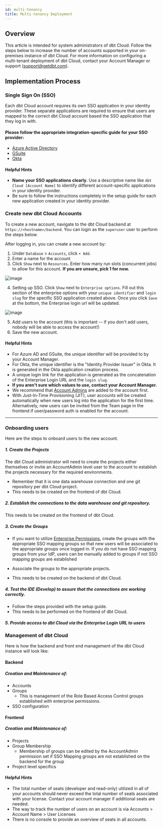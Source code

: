 ```yaml
---
id: multi-tenancy
title: Multi-tenancy Deployment
---
```


##  Overview
This article is intended for system administrators of dbt Cloud. Follow the steps below to increase the number of accounts supported in your on-premises instance of dbt Cloud. For more information on configuring a multi-tenant deployment of dbt Cloud, contact your Account Manager or support (support@getdbt.com). 

## Implementation Process

### Single Sign On (SSO)

Each dbt Cloud account requires its own SSO application in your identity provider. These separate applications are required to ensure that users are mapped to the correct dbt Cloud account based the SSO application that they log in with.

#### Please follow the appropriate integration-specific guide for your SSO provider:
- [Azure Active Directory](dbt-cloud/dbt-cloud-enterprise/setting-up-enterprise-sso-with-azure-active--directory.md)
- [GSuite](dbt-cloud/dbt-cloud-enterprise/setting-up-sso-with-google-gsuite.md)
- [Okta](dbt-cloud/dbt-cloud-enterprise/setting-up-sso-with-okta.md)

#### Helpful Hints  
- **Name your SSO applications clearly**. Use a descriptive name like `dbt Cloud [Account Name]` to identify different account-specific applications in your identity provider.
- Be sure to follow the instructions completely in the setup guide for each new application created in your identity provider. 

### Create new dbt Cloud Accounts
To create a new account, navigate to the dbt Cloud backend at `https://<hostname>/backend`. You can login as the `superuser` user to perform the steps below.

After logging in, you can create a new account by:

1. Under `Database` > `Accounts`, click `+ Add`. 
2. Enter a name for the account
3. Click `Show` next to `Resources`. Enter how many run slots (concurrent jobs) to allow for this account. 
    **If you are unsure, pick 1 for now.**

![image](https://user-images.githubusercontent.com/46451573/81334360-f2f4f500-9073-11ea-9412-e1b5428fff88.png)

4. Setting up SSO. Click `Show` next to `Enterprise options`.
Fill out this section of the enterprise options with your `unique identifier` and 
`login slug` for the specific SSO application created above. Once you click `Save`
at the bottom, the Enterprise login url will be updated.

![image](https://user-images.githubusercontent.com/46451573/81210559-0d5d9e80-8fa0-11ea-9422-eebd834f9e96.png)

5. Add users to the account (this is important -- if you don't add users, nobody will be able to access the account!)
6. Save the new account.


#### Helpful Hints

 - For Azure AD and GSuite, the unique identifier will be provided to by your Account Manager.
 - For Okta, the unique identifier is the "Identity Provider Issuer" in Okta. It is generated in the Okta application creation process.
 - A unique login link for the application is generated as the concatenation of the Enterprise Login URL and the `login slug`. 
 - **If you aren't sure which values to use, contact your Account Manager.**
 - We recommend that [Account Admins](dbt-cloud-enterprise/enterprise-permissions#account-admins) are added to the account first.
 - With Just-In-Time Provisioning (JIT), user accounts will be created automatically when new users log into the application for the first time. Alternatively, new users can be invited from the Team page in the frontend if user/password auth is enabled for the account.



-----------

### Onboarding users

Here are the steps to onboard users to the new account. 



##### 1. Create the Projects

The dbt Cloud administrator will need to create the projects either themselves or invite an AccountAdmin level user to the account to establish the projects necessary for the required environments. 
    
- Remember that it is one data warehouse connection and one git repository per dbt Cloud project.
- This needs to be created on the frontend of dbt Cloud.
        
##### 2. Establish the connections to the data warehouse and git repository.
 This needs to be created on the frontend of dbt Cloud.

##### 3. Create the Groups

 - If you want to utilize [Enterprise Permissions](dbt-cloud/dbt-cloud-enterprise/enterprise-permissions.md), create the groups with the appropriate SSO mapping groups so that new users will be associated to the appropriate groups once logged in. If you do 
 not have SSO mapping groups from your IdP, users can be manually added to groups if not SSO mapping groups are established

 - Associate the groups to the appropriate projects.

 - This needs to be created on the backend of dbt Cloud.

##### 4. Test the IDE (Develop) to assure that the connections are working correctly. 

- Follow the steps provided with the setup guide. 
- This needs to be performed on the frontend of dbt Cloud.
  
##### 5. Provide access to dbt Cloud via the Enterprise Login URL to users

### Management of dbt Cloud

Here is how the backend and front end management of the dbt Cloud instance will look 
like:

#### Backend
##### Creation and Maintenance of:

- Accounts 
- Groups
    - This is management of the Role Based Access Control groups established 
    with enterprise permissions.
- SSO configuration 

#### Frontend
##### Creation and Maintenance of:

- Projects 
- Group Membership
    - Membership of groups can be edited by the AccountAdmin permission set if 
        SSO Mapping groups are not established on the backend for the group
- Project level specifics 


#### Helpful Hints
- The total number of seats (developer and read-only) utilized in all of your accounts 
should never exceed the total number of seats associated with your license. 
Contact your account manager if additional seats are needed. 
- The way to track the number of users on an account is via Accounts > Account Name > User Licenses
- There is no console to provide an overview of seats in all accounts.


